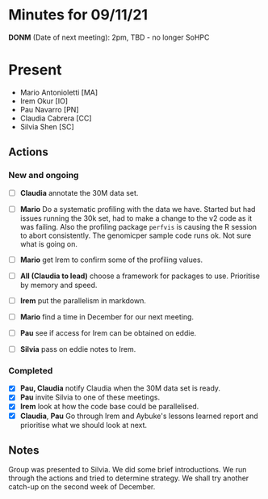 # Minutes for 09/11/21 

**DONM** (Date of next meeting): 2pm, TBD - no longer SoHPC

# Present

 * Mario Antonioletti [MA]
 * Irem Okur [IO]
 * Pau Navarro [PN]
 * Claudia Cabrera [CC]
 * Silvia Shen [SC]

## Actions

### New and ongoing

- [ ] **Claudia** annotate the 30M data set.
- [ ] **Mario** Do a systematic profiling with the data we have. 
  Started but had issues running the 30k set, had to make a change to the v2 code as it was failing. Also the profiling package `perfvis` is causing the R session to abort consistently. The genomicper sample code runs ok. Not sure what is going on.
- [ ] **Mario** get Irem to confirm some of the profiling values.
- [ ] **All (Claudia to lead)** choose a framework for packages to use. Prioritise by memory and speed.

- [ ] **Irem** put the parallelism in markdown.
- [ ] **Mario** find a time in December for our next meeting.
- [ ] **Pau** see if access for Irem can be obtained on eddie.
- [ ] **Silvia** pass on eddie notes to Irem.

### Completed

- [x] **Pau, Claudia** notify Claudia when the 30M data set is ready.
- [x] **Pau** invite Silvia to one of these meetings.
- [x] **Irem** look at how the code base could be parallelised.
- [x] **Claudia**, **Pau** Go through Irem and Aybuke's lessons learned report and prioritise what we should look at next.

## Notes

Group was presented to Silvia. We did some brief introductions. We run through the actions and tried to determine strategy. We shall try another catch-up on the second week of December.
